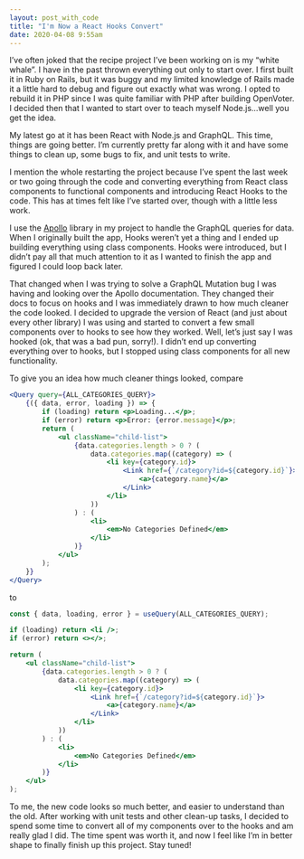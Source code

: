 ```yaml
---
layout: post_with_code
title: "I'm Now a React Hooks Convert"
date: 2020-04-08 9:55am
---
```


I’ve often joked that the recipe project I’ve been working on is my “white whale”. I have in the past thrown everything out only to start over. I first built it in Ruby on Rails, but it was buggy and my limited knowledge of Rails made it a little hard to debug and figure out exactly what was wrong. I opted to rebuild it in PHP since I was quite familiar with PHP after building OpenVoter. I decided then that I wanted to start over to teach myself Node.js...well you get the idea.

My latest go at it has been React with Node.js and GraphQL. This time, things are going better. I’m currently pretty far along with it and have some things to clean up, some bugs to fix, and unit tests to write.

I mention the whole restarting the project because I’ve spent the last week or two going through the code and converting everything from React class components to functional components and introducing React Hooks to the code. This has at times felt like I’ve started over, though with a little less work.

I use the [Apollo](https://www.apollographql.com/docs/graphql-tools/) library in my project to handle the GraphQL queries for data. When I originally built the app, Hooks weren’t yet a thing and I ended up building everything using class components. Hooks were introduced, but I didn’t pay all that much attention to it as I wanted to finish the app and figured I could loop back later.

That changed when I was trying to solve a GraphQL Mutation bug I was having and looking over the Apollo documentation. They changed their docs to focus on hooks and I was immediately drawn to how much cleaner the code looked. I decided to upgrade the version of React (and just about every other library) I was using and started to convert a few small components over to hooks to see how they worked. Well, let’s just say I was hooked (ok, that was a bad pun, sorry!). I didn’t end up converting everything over to hooks, but I stopped using class components for all new functionality.

To give you an idea how much cleaner things looked, compare

```jsx
<Query query={ALL_CATEGORIES_QUERY}>
    {({ data, error, loading }) => {
        if (loading) return <p>Loading...</p>;
        if (error) return <p>Error: {error.message}</p>;
        return (
            <ul className="child-list">
                {data.categories.length > 0 ? (
                    data.categories.map((category) => (
                        <li key={category.id}>
                            <Link href={`/category?id=${category.id}`}>
                                <a>{category.name}</a>
                            </Link>
                        </li>
                    ))
                ) : (
                    <li>
                        <em>No Categories Defined</em>
                    </li>
                )}
            </ul>
        );
    }}
</Query>
```

to

```jsx
const { data, loading, error } = useQuery(ALL_CATEGORIES_QUERY);

if (loading) return <li />;
if (error) return <></>;

return (
    <ul className="child-list">
        {data.categories.length > 0 ? (
            data.categories.map((category) => (
                <li key={category.id}>
                    <Link href={`/category?id=${category.id}`}>
                        <a>{category.name}</a>
                    </Link>
                </li>
            ))
        ) : (
            <li>
                <em>No Categories Defined</em>
            </li>
        )}
    </ul>
);
```

To me, the new code looks so much better, and easier to understand than the old. After working with unit tests and other clean-up tasks, I decided to spend some time to convert all of my components over to the hooks and am really glad I did. The time spent was worth it, and now I feel like I’m in better shape to finally finish up this project. Stay tuned!
